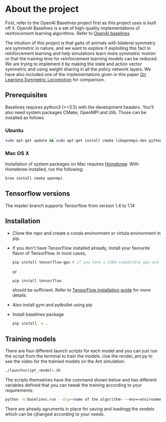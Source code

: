 # About the project

First, refer to the OpenAI Baselines project first as this project uses is built off it. OpenAI Baselines is a set of high-quality implementations of reinforcement learning algorithms. Refer to [OpenAI baselines](https://github.com/openai/baselines)

The intuition of this project is that gaits of animals with bilateral symmetry are symmetric in nature, and we want to explore if exploiting this fact in reinforcement learning and help simulations learn more symmetric motion or that the training time for reinforcement learning models can be reduced. We are trying to implement it by making the state and action vector symmetric and using weight sharing in all the policy network layers. We have also included one of the implementations given in this paper [On Learning Symmetric Locomotion](https://www.cs.ubc.ca/~van/papers/2019-MIG-symmetry/) for comparison.

## Prerequisites 
Baselines requires python3 (>=3.5) with the development headers. You'll also need system packages CMake, OpenMPI and zlib. Those can be installed as follows
### Ubuntu 
    
```bash
sudo apt-get update && sudo apt-get install cmake libopenmpi-dev python3-dev zlib1g-dev
```
    
### Mac OS X
Installation of system packages on Mac requires [Homebrew](https://brew.sh). With Homebrew installed, run the following:
```bash
brew install cmake openmpi
```

## Tensorflow versions
The master branch supports Tensorflow from version 1.4 to 1.14

## Installation
- Clone the repo and create a conda environment or virtula environment in pip.
- If you don't have TensorFlow installed already, install your favourite flavor of TensorFlow. In most cases, 
    ```bash 
    pip install tensorflow-gpu # if you have a CUDA-compatible gpu and proper drivers
    ```
    or 
    ```bash
    pip install tensorflow
    ```
    should be sufficient. Refer to [TensorFlow installation guide](https://www.tensorflow.org/install/)
    for more details. 
    
- Also install gym and pytbullet using pip

- Install baselines package
    ```bash
    pip install -e .
    ```

## Training models
There are four different launch scripts for each model and you can just run the script from the terminal to train the models.
Use the render_ant.py to see the video for the trainied models on the Ant simulation. 
```bash
./launchscript_<model>.sh
```
The scripts themselves have the command shown below and has different variables defined that you can tweak the training according to your requirements:
```bash
python -m baselines.run --alg=<name of the algorithm> --env=<environment_id> [additional arguments]
```
There are already agruments in place for saving and loadingg the models which can be cjhanged according to your needs.

